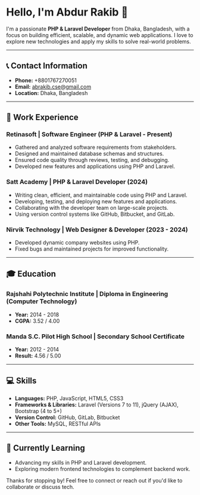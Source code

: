 # Hello, I'm Abdur Rakib 👋

I'm a passionate **PHP & Laravel Developer** from Dhaka, Bangladesh, with a focus on building efficient, scalable, and dynamic web applications. I love to explore new technologies and apply my skills to solve real-world problems.

---

## 📞 Contact Information
- **Phone:** +8801767270051
- **Email:** [abrakib.cse@gmail.com](mailto:abrakib.cse@gmail.com)
- **Location:** Dhaka, Bangladesh

---

## 💼 Work Experience

### **Retinasoft** | Software Engineer (PHP & Laravel - Present) 
- Gathered and analyzed software requirements from stakeholders.
- Designed and maintained database schemas and structures.
- Ensured code quality through reviews, testing, and debugging.
- Developed new features and applications using PHP and Laravel.

### **Satt Academy** | PHP & Laravel Developer (2024)
- Writing clean, efficient, and maintainable code using PHP and Laravel.
- Developing, testing, and deploying new features and applications.
- Collaborating with the developer team on large-scale projects.
- Using version control systems like GitHub, Bitbucket, and GitLab.

### **Nirvik Technology** | Web Designer & Developer (2023 - 2024)
- Developed dynamic company websites using PHP.
- Fixed bugs and maintained projects for improved functionality.

---

## 🎓 Education

### **Rajshahi Polytechnic Institute** | Diploma in Engineering (Computer Technology)
- **Year:** 2014 - 2018
- **CGPA:** 3.52 / 4.00

### **Manda S.C. Pilot High School** | Secondary School Certificate
- **Year:** 2012 - 2014
- **Result:** 4.56 / 5.00

---

## 💻 Skills

- **Languages:** PHP, JavaScript, HTML5, CSS3
- **Frameworks & Libraries:** Laravel (Versions 7 to 11), jQuery (AJAX), Bootstrap (4 to 5+)
- **Version Control:** GitHub, GitLab, Bitbucket
- **Other Tools:** MySQL, RESTful APIs

---

## 🌱 Currently Learning
- Advancing my skills in PHP and Laravel development.
- Exploring modern frontend technologies to complement backend work.

Thanks for stopping by! Feel free to connect or reach out if you'd like to collaborate or discuss tech.

